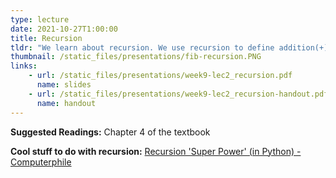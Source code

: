 ```yaml
---
type: lecture
date: 2021-10-27T1:00:00
title: Recursion
tldr: "We learn about recursion. We use recursion to define addition(+) and we prove 1+1=2."
thumbnail: /static_files/presentations/fib-recursion.PNG
links: 
    - url: /static_files/presentations/week9-lec2_recursion.pdf
      name: slides
    - url: /static_files/presentations/week9-lec2_recursion-handout.pdf
      name: handout
---
```

**Suggested Readings:**
Chapter 4 of the textbook 

**Cool stuff to do with recursion:**
[Recursion 'Super Power' (in Python) - Computerphile](https://www.youtube.com/watch?v=8lhxIOAfDss)
